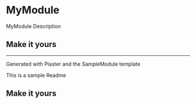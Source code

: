 # MyModule

MyModule Description

## Make it yours

---
Generated with Plaster and the SampleModule template


This is a sample Readme

## Make it yours
